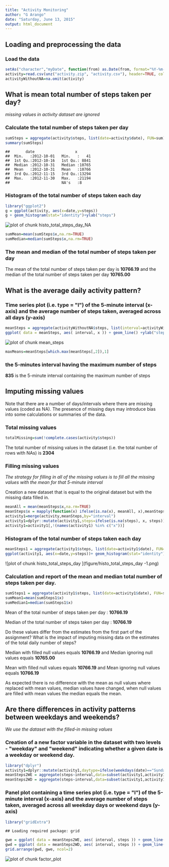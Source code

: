 ```yaml
---
title: "Activity Monitoring"
author: "G Arango"
date: "Saturday, June 13, 2015"
output: html_document
---
```


## Loading and preprocessing the data

### Load the data


```r
setAs("character","myDate", function(from) as.Date(from, format="%Y-%m-%d") )
activity=read.csv(unz("activity.zip", "activity.csv"), header=TRUE, colClasses=c("numeric","myDate","numeric"))
activityWithoutNA=na.omit(activity)
```

## What is mean total number of steps taken per day?

*missing values in activity dataset are ignored*

### Calculate the total number of steps taken per day


```r
sumSteps = aggregate(activity$steps, list(date=activity$date), FUN=sum)
summary(sumSteps)
```

```
##       date                  x        
##  Min.   :2012-10-01   Min.   :   41  
##  1st Qu.:2012-10-16   1st Qu.: 8841  
##  Median :2012-10-31   Median :10765  
##  Mean   :2012-10-31   Mean   :10766  
##  3rd Qu.:2012-11-15   3rd Qu.:13294  
##  Max.   :2012-11-30   Max.   :21194  
##                       NA's   :8
```

### Histogram of the total number of steps taken each day


```r
library("ggplot2")
g = ggplot(activity, aes(x=date,y=steps))
g + geom_histogram(stat="identity")+ylab("steps")
```

![plot of chunk histo_total_steps_day_NA](figure/histo_total_steps_day_NA-1.png) 



```r
sumMean=mean(sumSteps$x,na.rm=TRUE)
sumMedian=median(sumSteps$x,na.rm=TRUE)
```

### The mean and median of the total number of steps taken per day 

The mean of the total number of steps taken per day is **10766.19**
and the median of the total number of steps taken per day **10765.00**

## What is the average daily activity pattern?

### Time series plot (i.e. type = "l") of the 5-minute interval (x-axis) and the average number of steps taken, averaged across all days (y-axis)


```r
meanSteps = aggregate(activityWithoutNA$steps, list(interval=activityWithoutNA$interval), FUN=mean)
ggplot( data = meanSteps, aes( interval, x )) + geom_line() +ylab("steps")
```

![plot of chunk mean_steps](figure/mean_steps-1.png) 
    

```r
maxMeans=meanSteps[which.max(meanSteps[,2]),1]
```

### the 5-minutes interval having the maximum number of steps

**835** is the 5-minute interval containing the maximum number of steps


## Imputing missing values

Note that there are a number of days/intervals where there are missing values (coded as NA). The presence of missing days may introduce bias into some calculations or summaries of the data.

### Total missing values


```r
totalMissing=sum(!complete.cases(activity$steps))
```
The total number of missing values in the dataset (i.e. the total number of rows with NAs) is **2304**

### Filling missing values

*The strategy for filling in all of the missing values is to fill all the missing values with the mean for that 5-minute interval*

Creation a new dataset that is equal to the original dataset but with the missing data filled in.


```r
meanAll = mean(meanSteps$x,na.rm=TRUE)
meanSteps$x = mapply(function(x) ifelse(is.na(x), meanAll, x),meanSteps$x)
activity1=merge(activity,meanSteps,by="interval")
activity1=dplyr::mutate(activity1,steps=ifelse(is.na(steps), x, steps))
activity1=activity1[,!(names(activity1) %in% c("x"))]
```

### Histogram of the total number of steps taken each day


```r
meanSteps1 = aggregate(activity1$steps, list(date=activity1$date), FUN=mean)
ggplot(activity1, aes(x=date,y=steps))+ geom_histogram(stat="identity")+ylab("steps")
```

![plot of chunk histo_total_steps_day ](figure/histo_total_steps_day -1.png) 
    
### Calculation and report of the mean and median total number of steps taken per day. 
    

```r
sumSteps1 = aggregate(activity1$steps, list(date=activity1$date), FUN=sum)
sumMean1=mean(sumSteps1$x)
sumMedian1=median(sumSteps1$x)
```

Mean of the total number of steps taken per day : **10766.19**

Median of the total number of steps taken per day : **10766.19**


Do these values differ from the estimates from the first part of the assignment? What is the impact of imputing missing data on the estimates of the total daily number of steps?

Median with filled null values equals **10766.19** and Median ignoring null values equals **10765.00**

Mean with filled null values equals **10766.19** and Mean ignoring null values equals **10766.19**


As expected there is no difference with the mean as null values where replaced with mean values, median values have changed, when null values are filled with mean values the median equals the mean.


## Are there differences in activity patterns between weekdays and weekends?

*We use the dataset with the filled-in missing values*

### Creation of a new factor variable in the dataset with two levels - "weekday" and "weekend" indicating whether a given date is a weekday or weekend day.


```r
library("dplyr")
activity1=dplyr::mutate(activity1,daytype=ifelse(weekdays(date)=="Sunday"|weekdays(date)=="Saturday", "weekend","weekday"))
meanSteps2WE = aggregate(steps~interval,data=subset(activity1,activity1$daytype=="weekend"), FUN=mean)
meanSteps2WD = aggregate(steps~interval,data=subset(activity1,activity1$daytype=="weekday"), FUN=mean)
```

### Panel plot containing a time series plot (i.e. type = "l") of the 5-minute interval (x-axis) and the average number of steps taken, averaged across all weekday days or weekend days (y-axis)


```r
library("gridExtra")
```

```
## Loading required package: grid
```

```r
gwe = ggplot( data = meanSteps2WE, aes( interval, steps )) + geom_line() +ylab("steps on weekdays")
gwd = ggplot( data = meanSteps2WD, aes( interval, steps )) + geom_line() +ylab("steps on weekends")
grid.arrange(gwd, gwe, ncol=2)
```

![plot of chunk factor_plot](figure/factor_plot-1.png) 
